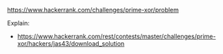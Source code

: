 https://www.hackerrank.com/challenges/prime-xor/problem

Explain:
- https://www.hackerrank.com/rest/contests/master/challenges/prime-xor/hackers/jas43/download_solution
